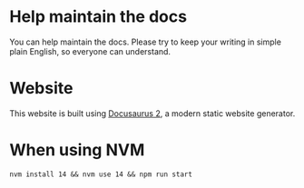 # Help maintain the docs
You can help maintain the docs. Please try to keep your writing in simple plain English, so everyone can understand.


# Website
This website is built using [Docusaurus 2](https://docusaurus.io/), a modern static website generator.

# When using NVM
`nvm install 14 && nvm use 14 && npm run start`
